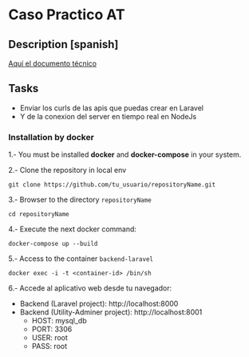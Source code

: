 
# Caso Practico AT

## Description [spanish]

[ Aquí el documento técnico ](./docs/caso-practico-AT.pdf)

## Tasks

- Enviar los curls de las apis que puedas crear en Laravel
- Y de la conexion del server en tiempo real en NodeJs

### Installation by docker

1.- You must be installed **docker** and **docker-compose** in your system.

2.- Clone the repository in local env

    git clone https://github.com/tu_usuario/repositoryName.git

3.- Browser to the directory `repositoryName`

    cd repositoryName

4.- Execute the next docker command:

    docker-compose up --build

5.- Access to the container `backend-laravel`

    docker exec -i -t <container-id> /bin/sh

6.- Accede al aplicativo web desde tu navegador:

* Backend (Laravel project): http://localhost:8000
* Backend (Utility-Adminer project): http://localhost:8001
    - HOST: mysql_db
    - PORT: 3306
    - USER: root
    - PASS: root
